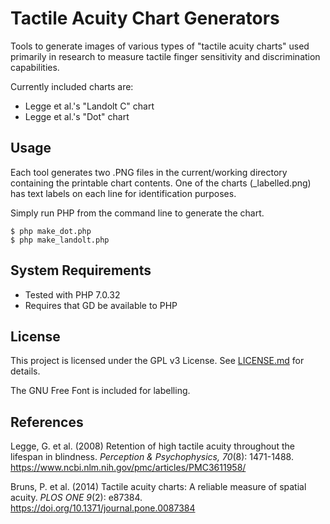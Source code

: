 # Tactile Acuity Chart Generators

Tools to generate images of various types of "tactile acuity charts" used
primarily in research to measure tactile finger sensitivity and
discrimination capabilities.

Currently included charts are:

- Legge et al.'s "Landolt C" chart
- Legge et al.'s "Dot" chart

## Usage

Each tool generates two .PNG files in the current/working directory containing
the printable chart contents. One of the charts (_labelled.png) has text
labels on each line for identification purposes.

Simply run PHP from the command line to generate the chart.

```
$ php make_dot.php
$ php make_landolt.php
```

## System Requirements

- Tested with PHP 7.0.32
- Requires that GD be available to PHP

## License

This project is licensed under the GPL v3 License.  See [LICENSE.md](LICENSE.md) for details.

The GNU Free Font is included for labelling.

## References

Legge, G. et al. (2008) Retention of high tactile acuity throughout the lifespan in blindness. *Perception & Psychophysics, 70*(8): 1471-1488. https://www.ncbi.nlm.nih.gov/pmc/articles/PMC3611958/

Bruns, P. et al. (2014) Tactile acuity charts: A reliable measure of spatial acuity. *PLOS ONE 9*(2): e87384. https://doi.org/10.1371/journal.pone.0087384

